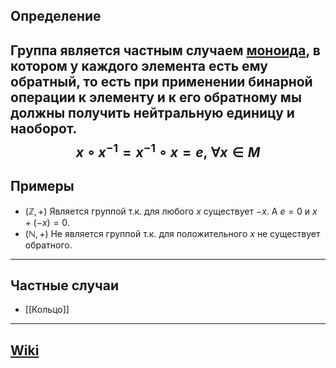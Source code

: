 ## Определение
Группа является частным случаем [моноида](Моноид.md), в котором у каждого элемента есть ему обратный, то есть при применении бинарной операции к элементу и к его обратному мы должны получить нейтральную единицу и наоборот.
$$
x \circ x^{-1} = x^{-1} \circ x = e, \; \forall x \in M
$$
---
## Примеры
- $(\mathbb{Z}, +)$ Является группой т.к. для любого $x$ существует $-x$. А $e = 0$ и $x + (-x) = 0$.
- $(\mathbb{N}, +)$ Не является группой т.к. для положительного $x$ не существует обратного.

---
## Частные случаи
- [[Кольцо]]

---
## [Wiki](https://ru.wikipedia.org/wiki/Группа_(математика))
